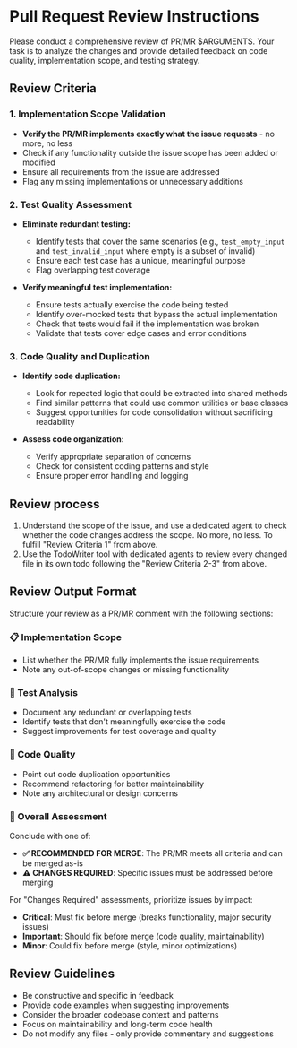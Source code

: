 # Pull Request Review Instructions

Please conduct a comprehensive review of PR/MR $ARGUMENTS. Your task is to analyze the changes and provide detailed feedback on code quality, implementation scope, and testing strategy.

## Review Criteria

### 1. Implementation Scope Validation
- **Verify the PR/MR implements exactly what the issue requests** - no more, no less
- Check if any functionality outside the issue scope has been added or modified
- Ensure all requirements from the issue are addressed
- Flag any missing implementations or unnecessary additions

### 2. Test Quality Assessment
- **Eliminate redundant testing:**
  - Identify tests that cover the same scenarios (e.g., `test_empty_input` and `test_invalid_input` where empty is a subset of invalid)
  - Ensure each test case has a unique, meaningful purpose
  - Flag overlapping test coverage

- **Verify meaningful test implementation:**
  - Ensure tests actually exercise the code being tested
  - Identify over-mocked tests that bypass the actual implementation
  - Check that tests would fail if the implementation was broken
  - Validate that tests cover edge cases and error conditions

### 3. Code Quality and Duplication
- **Identify code duplication:**
  - Look for repeated logic that could be extracted into shared methods
  - Find similar patterns that could use common utilities or base classes
  - Suggest opportunities for code consolidation without sacrificing readability

- **Assess code organization:**
  - Verify appropriate separation of concerns
  - Check for consistent coding patterns and style
  - Ensure proper error handling and logging

## Review process

1. Understand the scope of the issue, and use a dedicated agent to check whether the code changes address the scope. No more, no less. To fulfill "Review Criteria 1" from above.
2. Use the TodoWriter tool with dedicated agents to review every changed file in its own todo following the "Review Criteria 2-3" from above.

## Review Output Format

Structure your review as a PR/MR comment with the following sections:

### 📋 Implementation Scope
- List whether the PR/MR fully implements the issue requirements
- Note any out-of-scope changes or missing functionality

### 🧪 Test Analysis
- Document any redundant or overlapping tests
- Identify tests that don't meaningfully exercise the code
- Suggest improvements for test coverage and quality

### 🔄 Code Quality
- Point out code duplication opportunities
- Recommend refactoring for better maintainability
- Note any architectural or design concerns

### 🎯 Overall Assessment
Conclude with one of:
- **✅ RECOMMENDED FOR MERGE**: The PR/MR meets all criteria and can be merged as-is
- **⚠️ CHANGES REQUIRED**: Specific issues must be addressed before merging

For "Changes Required" assessments, prioritize issues by impact:
- **Critical**: Must fix before merge (breaks functionality, major security issues)
- **Important**: Should fix before merge (code quality, maintainability)
- **Minor**: Could fix before merge (style, minor optimizations)

## Review Guidelines
- Be constructive and specific in feedback
- Provide code examples when suggesting improvements
- Consider the broader codebase context and patterns
- Focus on maintainability and long-term code health
- Do not modify any files - only provide commentary and suggestions
